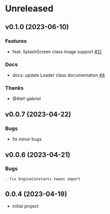 # Unreleased

## v0.1.0 (2023-06-10)

### Features

- feat: SplashScreen class image support [#12](https://github.com/inkasadev/inks2d/issues/12)

### Docs

- docs: update Loader class documentation [#4](https://github.com/inkasadev/inks2d/issues/4)

### Thanks

- @Alef-gabriel

## v0.0.7 (2023-04-22)

### Bugs

- fix minor bugs

## v0.0.6 (2023-04-21)

### Bugs
    - fix EngineConstants tween import

## 0.0.4 (2023-04-19)

- initial project

